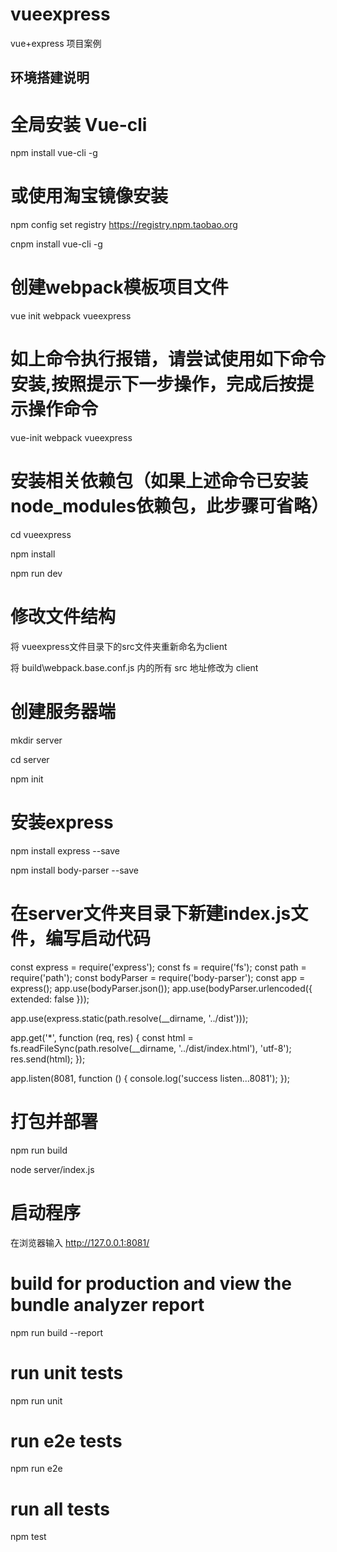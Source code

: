 # vueexpress

vue+express 项目案例

## 环境搭建说明

# 全局安装 Vue-cli

npm install vue-cli -g

# 或使用淘宝镜像安装

npm config set registry https://registry.npm.taobao.org

cnpm install vue-cli -g

# 创建webpack模板项目文件

vue init webpack vueexpress

# 如上命令执行报错，请尝试使用如下命令安装,按照提示下一步操作，完成后按提示操作命令

vue-init webpack vueexpress

# 安装相关依赖包（如果上述命令已安装node_modules依赖包，此步骤可省略）

cd vueexpress

npm install 

npm run dev

# 修改文件结构

将 vueexpress文件目录下的src文件夹重新命名为client

将 build\webpack.base.conf.js 内的所有 src 地址修改为 client

# 创建服务器端

mkdir server

cd server

npm init

# 安装express

npm install express --save

npm install body-parser --save

# 在server文件夹目录下新建index.js文件，编写启动代码

const express = require('express');
const fs = require('fs');
const path = require('path');
const bodyParser = require('body-parser');
const app = express();
app.use(bodyParser.json());
app.use(bodyParser.urlencoded({ extended: false }));

app.use(express.static(path.resolve(__dirname, '../dist')));

app.get('*', function (req, res) {
    const html = fs.readFileSync(path.resolve(__dirname, '../dist/index.html'), 'utf-8');
    res.send(html);
});

app.listen(8081, function () {
    console.log('success listen...8081');
});


# 打包并部署

npm run build

node server/index.js

# 启动程序
在浏览器输入 http://127.0.0.1:8081/ 

# build for production and view the bundle analyzer report
npm run build --report

# run unit tests
npm run unit

# run e2e tests
npm run e2e

# run all tests
npm test

